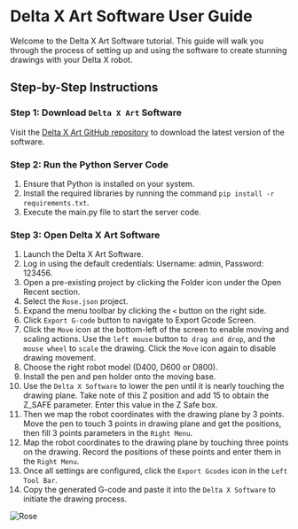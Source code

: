 # Delta X Art Software User Guide

Welcome to the Delta X Art Software tutorial. This guide will walk you through the process of setting up and using the software to create stunning drawings with your Delta X robot.

## Step-by-Step Instructions

### Step 1: Download `Delta X Art` Software 

Visit the [Delta X Art GitHub repository](https://github.com/minhhieubkdn/DeltaXArtServer/) to download the latest version of the software.

### Step 2: Run the Python Server Code

1. Ensure that Python is installed on your system.
2. Install the required libraries by running the command `pip install -r requirements.txt`.
3. Execute the main.py file to start the server code.

### Step 3: Open Delta X Art Software

1. Launch the Delta X Art Software.
2. Log in using the default credentials: Username: admin, Password: 123456.
3. Open a pre-existing project by clicking the Folder icon under the Open Recent section.
4. Select the `Rose.json` project.
5. Expand the menu toolbar by clicking the `<` button on the right side.
6. Click `Export G-code` button to navigate to Export Gcode Screen.
7. Click the `Move` icon at the bottom-left of the screen to enable moving and scaling actions. Use the `left mouse` button to` drag and drop`, and the `mouse wheel` to `scale` the drawing. Click the `Move` icon again to disable drawing movement.
8. Choose the right robot model (D400, D600 or D800).
9. Install the pen and pen holder onto the moving base.
10. Use the `Delta X Software` to lower the pen until it is nearly touching the drawing plane. Take note of this Z position and add 15 to obtain the Z_SAFE parameter. Enter this value in the Z Safe box.
11. Then we map the robot coordinates with the drawing plane by 3 points. Move the pen to touch 3 points in drawing plane and get the positions, then fill 3 points parameters in the `Right Menu`.
12. Map the robot coordinates to the drawing plane by touching three points on the drawing. Record the positions of these points and enter them in the `Right Menu`.
13. Once all settings are configured, click the `Export Gcodes` icon in the `Left Tool Bar`.
14. Copy the generated G-code and paste it into the `Delta X Software` to initiate the drawing process.

![Rose](/imgs/rose.png)